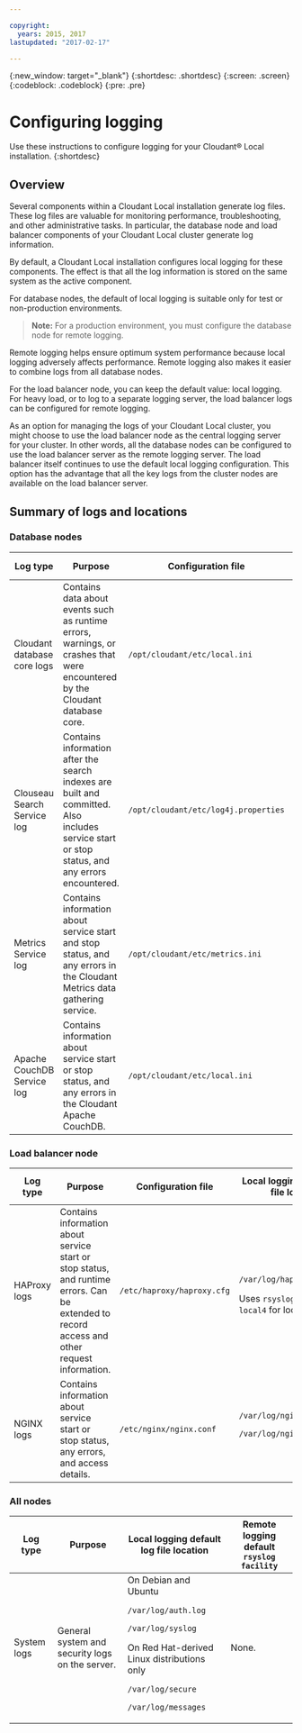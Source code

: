 ```yaml
---

copyright:
  years: 2015, 2017
lastupdated: "2017-02-17"

---
```


{:new_window: target="_blank"}
{:shortdesc: .shortdesc}
{:screen: .screen}
{:codeblock: .codeblock}
{:pre: .pre}

# Configuring logging

Use these instructions to configure logging for your Cloudant&reg;
Local installation.
{:shortdesc}

## Overview

Several components within a Cloudant Local installation generate
log files. These log files are valuable for monitoring
performance, troubleshooting, and other administrative tasks. In
particular, the database node and load balancer components of
your Cloudant Local cluster generate log information.

By default, a Cloudant Local installation configures local
logging for these components. The effect is that all the log
information is stored on the same system as the active component.

For database nodes, the default of local logging is suitable only
for test or non-production environments.

>   **Note:** For a production environment, you must configure the database node for remote logging.

Remote logging helps ensure optimum system performance because
local logging adversely affects performance. Remote logging also
makes it easier to combine logs from all database nodes.

For the load balancer node, you can keep the default value: local
logging. For heavy load, or to log to a separate logging server,
the load balancer logs can be configured for remote logging.

As an option for managing the logs of your Cloudant Local
cluster, you might choose to use the load balancer node as the
central logging server for your cluster. In other words, all the
database nodes can be configured to use the load balancer server
as the remote logging server. The load balancer itself continues
to use the default local logging configuration. This option has
the advantage that all the key logs from the cluster nodes are
available on the load balancer server.

## Summary of logs and locations

### Database nodes

<table>
<thead>
<tr>
<th>Log type</th>
<th>Purpose</th>
<th>Configuration file</th>
<th>Local logging default log file location</th>
<th>Remote logging default <code>rsyslog</code>
<code>facility</code></th>
</tr>
</thead>
<tbody>
<tr>
<td>Cloudant database core logs</td>
<td>Contains data about events such as runtime errors, warnings, or crashes that were encountered
by the Cloudant database core.</td>
<td><code>/opt/cloudant/etc/local.ini</code></td>
<td><code>/var/log/cloudant/cloudant.log</code><p><code>/var/log/cloudant/cloudant-crash.log</code></p></td>
<td><code>local2.*</code><p><code>/var/log/cloudant/cloudant.log</code></p></td>
</tr>
<tr>
<td>Clouseau Search Service log</td>
<td>Contains information after the search indexes are built and committed. Also includes service
start or stop status, and any errors encountered.</td>
<td><code>/opt/cloudant/etc/log4j.properties</code></td>
<td><code>/var/log/cloudant/clouseau.log</code><p>Uses <code>rsyslog</code>
<code>facility</code>
<code>local5</code> for local logging.</p></td>
<td><code>local5.*</code><p><code>/var/log/cloudant/clouseau.log</code></p></td>
</tr>
<tr>
<td>Metrics Service log</td>
<td>Contains information about service start and stop status, and any errors in the Cloudant Metrics data gathering service.</td>
<td><code>/opt/cloudant/etc/metrics.ini</code></td>
<td><code>/var/log/cloudant/metrics.log</code><p>Uses <code>rsyslog</code>
<code>facility</code>
<code>local3</code> for local logging.</p></td>
<td><code>local3.*</code><p><code>/var/log/cloudant/metrics.log</code></p></td>
</tr>
<tr>
<td>Apache CouchDB Service log</td>
<td>Contains information about service start or stop status, and any errors in the Cloudant Apache CouchDB.</td>
<td><code>/opt/cloudant/etc/local.ini</code></td>
<td><code>/var/log/cloudant/cloudant-svlogd/current</code></td>
<td>None.</td>
</tr>
</tbody>
</table>

### Load balancer node

<table>
<thead>
<tr>
<th>Log type</th>
<th>Purpose</th>
<th>Configuration file</th>
<th>Local logging default log file location</th>
<th>Remote logging default <code>rsyslog</code>
<code>facility</code></th>
</tr>
</thead>
<tbody>
<tr>
<td>HAProxy logs</td>
<td>Contains information about service start or stop status, and runtime errors. Can be extended
to record access and other request information.</td>
<td><code>/etc/haproxy/haproxy.cfg</code></td>
<td>
<p><code>/var/log/haproxy.log</code></p>
<note>Uses <code>rsyslog</code>
<code>facility</code>
<code>local4</code> for local logging.</note>
</td>
<td><code>local4.*</code><p><code>/var/log/haproxy.log</code></p></td>
</tr>
<tr>
<td>NGINX logs</td>
<td>Contains information about service start or stop status, any errors, and access
details.</td>
<td><code>/etc/nginx/nginx.conf</code></td>
<td><code>/var/log/nginx/access.log</code><p><code>/var/log/nginx/error.log</code></p></td>
<td>None.</td>
</tr>
</tbody>
</table>

### All nodes

<table>
<thead>
<tr>
<th>Log type </th>
<th>Purpose</th>
<th>Local logging default log file location</th>
<th>Remote logging default <code>rsyslog</code>
<code>facility</code></th>
</tr>
</thead>
<tbody>
<tr>
<td>System logs</td>
<td>General system and security logs on the server.</td>
<td>On Debian and Ubuntu<p><code>/var/log/auth.log</code></p>
<p><code>/var/log/syslog</code></p> On Red Hat-derived <tm trademark="Linux" tmtype="tm"
>Linux</tm> distributions only
<p><code>/var/log/secure</code></p><p><code>/var/log/messages</code></p></td>
<td>None.</td>
</tr>
</tbody>
</table>
